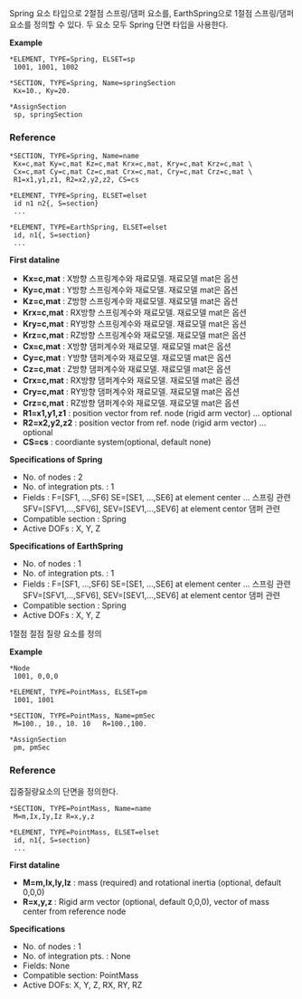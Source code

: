 Spring 요소 타입으로 2절점 스프링/댐퍼 요소를, EarthSpring으로 1절점 스프링/댐퍼 요소를 정의할 수 있다. 두 요소 모두 Spring 단면 타입을 사용한다.

__Example__
```
*ELEMENT, TYPE=Spring, ELSET=sp
 1001, 1001, 1002

*SECTION, TYPE=Spring, Name=springSection
 Kx=10., Ky=20.

*AssignSection
 sp, springSection
```

### Reference
```
*SECTION, TYPE=Spring, Name=name
 Kx=c,mat Ky=c,mat Kz=c,mat Krx=c,mat, Kry=c,mat Krz=c,mat \
 Cx=c,mat Cy=c,mat Cz=c,mat Crx=c,mat, Cry=c,mat Crz=c,mat \
 R1=x1,y1,z1, R2=x2,y2,z2, CS=cs  

*ELEMENT, TYPE=Spring, ELSET=elset
 id n1 n2{, S=section}
 ...

*ELEMENT, TYPE=EarthSpring, ELSET=elset
 id, n1{, S=section}
 ...
```

__First dataline__

- __Kx=c,mat__ : X방향 스프링계수와 재료모델. 재료모델 mat은 옵션
- __Ky=c,mat__ : Y방향 스프링계수와 재료모델. 재료모델 mat은 옵션
- __Kz=c,mat__ : Z방향 스프링계수와 재료모델. 재료모델 mat은 옵션
- __Krx=c,mat__ : RX방향 스프링계수와 재료모델. 재료모델 mat은 옵션
- __Kry=c,mat__ : RY방향 스프링계수와 재료모델. 재료모델 mat은 옵션
- __Krz=c,mat__ : RZ방향 스프링계수와 재료모델. 재료모델 mat은 옵션
- __Cx=c,mat__ : X방향 댐퍼계수와 재료모델. 재료모델 mat은 옵션
- __Cy=c,mat__ : Y방향 댐퍼계수와 재료모델. 재료모델 mat은 옵션
- __Cz=c,mat__ : Z방향 댐퍼계수와 재료모델. 재료모델 mat은 옵션
- __Crx=c,mat__ : RX방향 댐퍼계수와 재료모델. 재료모델 mat은 옵션
- __Cry=c,mat__ : RY방향 댐퍼계수와 재료모델. 재료모델 mat은 옵션
- __Crz=c,mat__ : RZ방향 댐퍼계수와 재료모델. 재료모델 mat은 옵션
- __R1=x1,y1,z1__ : position vector from ref. node (rigid arm vector) ... optional
- __R2=x2,y2,z2__ : position vector from ref. node (rigid arm vector) ... optional
- __CS=cs__ : coordiante system(optional, default none)

__Specifications of Spring__

- No. of nodes : 2
- No. of integration pts. : 1
- Fields : F=[SF1, ...,SF6] SE=[SE1, ...,SE6] at element center ... 스프링 관련
           SFV=[SFV1,...,SFV6], SEV=[SEV1,...,SEV6] at element centor   댐퍼 관련
- Compatible section : Spring
- Active DOFs : X, Y, Z

__Specifications of EarthSpring__

- No. of nodes : 1
- No. of integration pts. : 1
- Fields : F=[SF1, ...,SF6] SE=[SE1, ...,SE6] at element center ... 스프링 관련
           SFV=[SFV1,...,SFV6], SEV=[SEV1,...,SEV6] at element centor   댐퍼 관련
- Compatible section : Spring
- Active DOFs : X, Y, Z

1절점 절점 질량 요소를 정의

__Example__
```
*Node
 1001, 0,0,0
 
*ELEMENT, TYPE=PointMass, ELSET=pm
 1001, 1001

*SECTION, TYPE=PointMass, Name=pmSec
 M=100., 10., 10. 10   R=100.,100.

*AssignSection
 pm, pmSec
```

### Reference
집중질량요소의 단면을 정의한다. 
```
*SECTION, TYPE=PointMass, Name=name
 M=m,Ix,Iy,Iz R=x,y,z

*ELEMENT, TYPE=PointMass, ELSET=elset
 id, n1{, S=section}
 ...
```

__First dataline__

- __M=m,Ix,Iy,Iz__ : mass (required) and rotational inertia (optional, default 0,0,0)
- __R=x,y,z__ : Rigid arm vector (optional, default 0,0,0), vector of mass center from reference node

__Specifications__

- No. of nodes : 1
- No. of integration pts. : None
- Fields: None
- Compatible section: PointMass
- Active DOFs: X, Y, Z, RX, RY, RZ